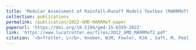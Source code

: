 ```yaml
---
title: 'Modular Assessment of Rainfall–Runoff Models Toolbox (MARRMoT) v2.1: an object-oriented implementation of 47 established hydrological models for improved speed and readability.'
collection: publications
permalink: /publication/2022-GMD-MARRMoT-paper
paperurl: 'https://doi.org/10.5194/gmd-15-6359-2022'
link: 'https://www.lucatrotter.eu/files/2022_GMD_MARRMoT2.pdf'
citation: '<b>Trotter, L</b>, Knoben, WJM, Fowler, KJA , Saft, M, Peel, MC (2022). &apos;Modular Assessment of Rainfall–Runoff Models Toolbox (MARRMoT) v2.1: an object-oriented implementation of 47 established hydrological models for improved speed and readability.&apos; in <i>Geoscientific Model Development</i>, 15, pp. 6359–6369, doi:10.5194/gmd-15-6359-2022'
---
```


